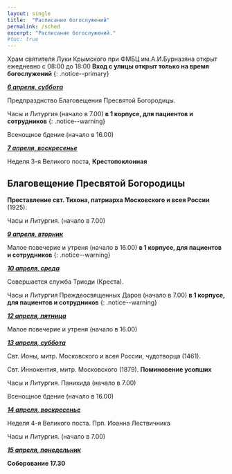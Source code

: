 ```yaml
---
layout: single
title:  "Расписание богослужений"
permalink: /sched
excerpt: "Расписание богослужений."
#toc: true
---
```


Храм святителя Луки Крымского при ФМБЦ им.А.И.Бурназяна открыт ежедневно с 08:00 до 18:00
__Вход с улицы открыт только на время богослужений__
{: .notice--primary}

<!-----
<style type="text/css">
  p {
    color: red;
  }
</style>
-->

<!-----
Вечерня и утреня (начало в 16.00) – в 1 корпусе (с пропуском)
{: .notice--warning}
-->

**_<span style="text-decoration:underline;">6 апреля, суббота</span>_**

Предпразднство Благовещения Пресвятой Богородицы.

Часы и Литургия (начало в 7.00) **в 1 корпусе, для пациентов и сотрудников**
{: .notice--warning}

Всенощное бдение (начало в 16.00)

**_<span style="text-decoration:underline;">7 апреля, воскресенье</span>_**

Неделя 3-я Великого поста, **Крестопоклонная**

## **Благовещение Пресвятой Богородицы**

**Преставление свт. Тихона, патриарха Московского и всея России** (1925).

Часы и Литургия. (начало в 7.00)

**_<span style="text-decoration:underline;">9 апреля, вторник</span>_**

Малое повечерие и утреня (начало в 16.00) **в 1 корпусе, для пациентов и сотрудников**
{: .notice--warning}

**_<span style="text-decoration:underline;">10 апреля, среда</span>_**

Совершается служба Триоди (Креста).

Часы и Литургия Преждеосвященных Даров (начало в 7.00) **в 1 корпусе, для пациентов и сотрудников**
{: .notice--warning}

**_<span style="text-decoration:underline;">12 апреля, пятница</span>_**

Малое повечерие и утреня (начало в 16.00)

**_<span style="text-decoration:underline;">13 апреля, суббота</span>_**

Свт. Ионы, митр. Московского и всея России, чудотворца (1461).

Свт. Иннокентия, митр. Московского (1879). **Поминовение усопших**

Часы и Литургия. Панихида (начало в 7.00)


Всенощное бдение (начало в 16.00)

**_<span style="text-decoration:underline;">14 апреля, воскресенье</span>_**

Неделя 4-я Великого поста. Прп. Иоанна Лествичника

Часы и Литургия. (начало в 7.00)

**_<span style="text-decoration:underline;">15 апреля, понедельник</span>_**

**Соборование 17.30**